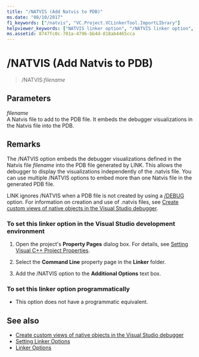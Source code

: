 ```yaml
---
title: "/NATVIS (Add Natvis to PDB)"
ms.date: "08/10/2017"
f1_keywords: ["/natvis", "VC.Project.VCLinkerTool.ImportLIbrary"]
helpviewer_keywords: ["NATVIS linker option", "/NATVIS linker option", "-NATVIS linker option", "Add Natvis file to PDB"]
ms.assetid: 8747fc0c-701a-4796-bb4d-818ab4465cca
---
```

# /NATVIS (Add Natvis to PDB)

> /NATVIS:*filename*

## Parameters

*filename*<br/>
A Natvis file to add to the PDB file. It embeds the debugger visualizations in the Natvis file into the PDB.

## Remarks

The /NATVIS option embeds the debugger visualizations defined in the Natvis file *filename* into the PDB file generated by LINK. This allows the debugger to display the visualizations independently of the .natvis file. You can use multiple /NATVIS options to embed more than one Natvis file in the generated PDB file.

LINK ignores /NATVIS when a PDB file is not created by using a [/DEBUG](../../build/reference/debug-generate-debug-info.md) option. For information on creation and use of .natvis files, see [Create custom views of native objects in the Visual Studio debugger](/visualstudio/debugger/create-custom-views-of-native-objects).

### To set this linker option in the Visual Studio development environment

1. Open the project's **Property Pages** dialog box. For details, see [Setting Visual C++ Project Properties](../../ide/working-with-project-properties.md).

1. Select the **Command Line** property page in the **Linker** folder.

1. Add the /NATVIS option to the **Additional Options** text box.

### To set this linker option programmatically

- This option does not have a programmatic equivalent.

## See also

- [Create custom views of native objects in the Visual Studio debugger](/visualstudio/debugger/create-custom-views-of-native-objects)
- [Setting Linker Options](../../build/reference/setting-linker-options.md)
- [Linker Options](../../build/reference/linker-options.md)
